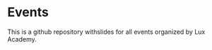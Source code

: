 # Events

<p> This is a github repository withslides for all events organized by Lux Academy. </p> 
